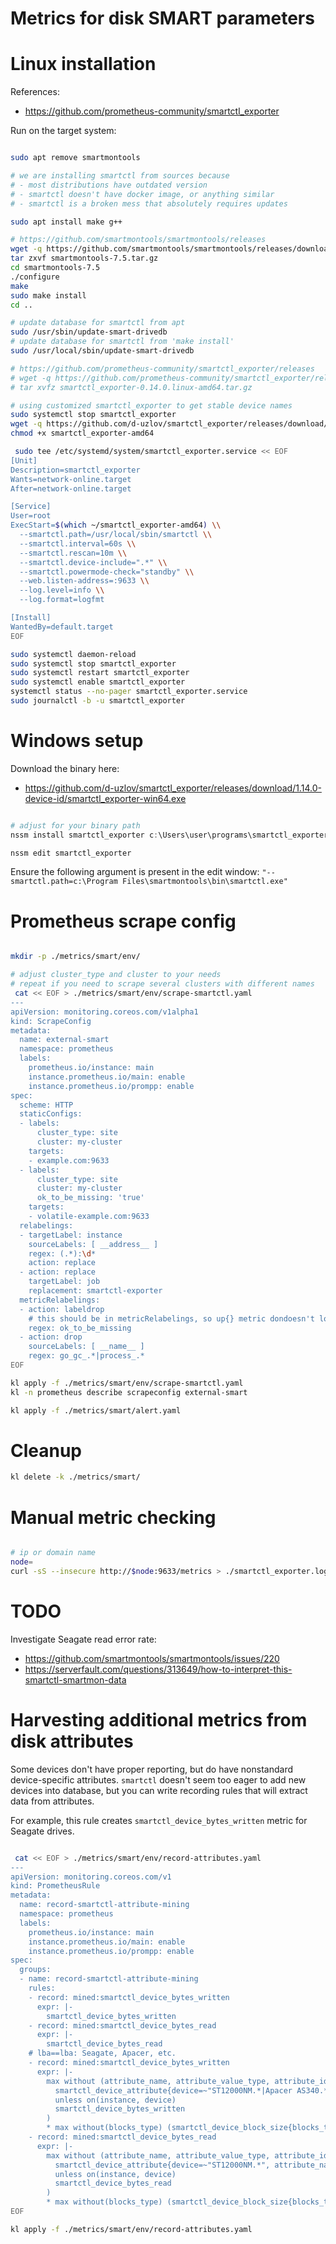 
# Metrics for disk SMART parameters

# Linux installation

References:
- https://github.com/prometheus-community/smartctl_exporter

Run on the target system:

```bash

sudo apt remove smartmontools

# we are installing smartctl from sources because
# - most distributions have outdated version
# - smartctl doesn't have docker image, or anything similar
# - smartctl is a broken mess that absolutely requires updates

sudo apt install make g++

# https://github.com/smartmontools/smartmontools/releases
wget -q https://github.com/smartmontools/smartmontools/releases/download/RELEASE_7_5/smartmontools-7.5.tar.gz
tar zxvf smartmontools-7.5.tar.gz
cd smartmontools-7.5
./configure
make
sudo make install
cd ..

# update database for smartctl from apt
sudo /usr/sbin/update-smart-drivedb
# update database for smartctl from 'make install'
sudo /usr/local/sbin/update-smart-drivedb

# https://github.com/prometheus-community/smartctl_exporter/releases
# wget -q https://github.com/prometheus-community/smartctl_exporter/releases/download/v0.14.0/smartctl_exporter-0.14.0.linux-amd64.tar.gz
# tar xvfz smartctl_exporter-0.14.0.linux-amd64.tar.gz

# using customized smartctl_exporter to get stable device names
sudo systemctl stop smartctl_exporter
wget -q https://github.com/d-uzlov/smartctl_exporter/releases/download/1.14.0-device-id/smartctl_exporter-amd64
chmod +x smartctl_exporter-amd64

 sudo tee /etc/systemd/system/smartctl_exporter.service << EOF
[Unit]
Description=smartctl_exporter
Wants=network-online.target
After=network-online.target

[Service]
User=root
ExecStart=$(which ~/smartctl_exporter-amd64) \\
  --smartctl.path=/usr/local/sbin/smartctl \\
  --smartctl.interval=60s \\
  --smartctl.rescan=10m \\
  --smartctl.device-include=".*" \\
  --smartctl.powermode-check="standby" \\
  --web.listen-address=:9633 \\
  --log.level=info \\
  --log.format=logfmt

[Install]
WantedBy=default.target
EOF

sudo systemctl daemon-reload
sudo systemctl stop smartctl_exporter
sudo systemctl restart smartctl_exporter
sudo systemctl enable smartctl_exporter
systemctl status --no-pager smartctl_exporter.service
sudo journalctl -b -u smartctl_exporter

```

# Windows setup

Download the binary here:
- https://github.com/d-uzlov/smartctl_exporter/releases/download/1.14.0-device-id/smartctl_exporter-win64.exe

```powershell

# adjust for your binary path
nssm install smartctl_exporter c:\Users\user\programs\smartctl_exporter-win64.exe --smartctl.path=smartctl --smartctl.interval=60s --smartctl.rescan=10m --smartctl.device-include=".*" --smartctl.powermode-check="standby" --web.listen-address=:9633 --log.level=info --log.format=logfmt

nssm edit smartctl_exporter

```

Ensure the following argument is present in the edit window: `"--smartctl.path=c:\Program Files\smartmontools\bin\smartctl.exe"`

# Prometheus scrape config

```bash

mkdir -p ./metrics/smart/env/

# adjust cluster_type and cluster to your needs
# repeat if you need to scrape several clusters with different names
 cat << EOF > ./metrics/smart/env/scrape-smartctl.yaml
---
apiVersion: monitoring.coreos.com/v1alpha1
kind: ScrapeConfig
metadata:
  name: external-smart
  namespace: prometheus
  labels:
    prometheus.io/instance: main
    instance.prometheus.io/main: enable
    instance.prometheus.io/prompp: enable
spec:
  scheme: HTTP
  staticConfigs:
  - labels:
      cluster_type: site
      cluster: my-cluster
    targets:
    - example.com:9633
  - labels:
      cluster_type: site
      cluster: my-cluster
      ok_to_be_missing: 'true'
    targets:
    - volatile-example.com:9633
  relabelings:
  - targetLabel: instance
    sourceLabels: [ __address__ ]
    regex: (.*):\d*
    action: replace
  - action: replace
    targetLabel: job
    replacement: smartctl-exporter
  metricRelabelings:
  - action: labeldrop
    # this should be in metricRelabelings, so up{} metric dondoesn't lose it
    regex: ok_to_be_missing
  - action: drop
    sourceLabels: [ __name__ ]
    regex: go_gc_.*|process_.*
EOF

kl apply -f ./metrics/smart/env/scrape-smartctl.yaml
kl -n prometheus describe scrapeconfig external-smart

kl apply -f ./metrics/smart/alert.yaml

```

# Cleanup

```bash
kl delete -k ./metrics/smart/
```

# Manual metric checking

```bash

# ip or domain name
node=
curl -sS --insecure http://$node:9633/metrics > ./smartctl_exporter.log

```

# TODO

Investigate Seagate read error rate:
- https://github.com/smartmontools/smartmontools/issues/220
- https://serverfault.com/questions/313649/how-to-interpret-this-smartctl-smartmon-data

# Harvesting additional metrics from disk attributes

Some devices don't have proper reporting, but do have nonstandard device-specific attributes.
`smartctl` doesn't seem too eager to add new devices into database,
but you can write recording rules that will extract data from attributes.

For example, this rule creates `smartctl_device_bytes_written` metric for Seagate drives.

```bash

 cat << EOF > ./metrics/smart/env/record-attributes.yaml
---
apiVersion: monitoring.coreos.com/v1
kind: PrometheusRule
metadata:
  name: record-smartctl-attribute-mining
  namespace: prometheus
  labels:
    prometheus.io/instance: main
    instance.prometheus.io/main: enable
    instance.prometheus.io/prompp: enable
spec:
  groups:
  - name: record-smartctl-attribute-mining
    rules:
    - record: mined:smartctl_device_bytes_written
      expr: |-
        smartctl_device_bytes_written
    - record: mined:smartctl_device_bytes_read
      expr: |-
        smartctl_device_bytes_read
    # lba==lba: Seagate, Apacer, etc.
    - record: mined:smartctl_device_bytes_written
      expr: |-
        max without (attribute_name, attribute_value_type, attribute_id, attribute_flags_long, attribute_flags_short) (
          smartctl_device_attribute{device=~"ST12000NM.*|Apacer AS340.*", attribute_name="Total_LBAs_Written", attribute_value_type="raw"}
          unless on(instance, device)
          smartctl_device_bytes_written
        )
        * max without(blocks_type) (smartctl_device_block_size{blocks_type="logical"})
    - record: mined:smartctl_device_bytes_read
      expr: |-
        max without (attribute_name, attribute_value_type, attribute_id, attribute_flags_long, attribute_flags_short) (
          smartctl_device_attribute{device=~"ST12000NM.*", attribute_name="Total_LBAs_Read", attribute_value_type="raw"}
          unless on(instance, device)
          smartctl_device_bytes_read
        )
        * max without(blocks_type) (smartctl_device_block_size{blocks_type="logical"})
EOF

kl apply -f ./metrics/smart/env/record-attributes.yaml

```
